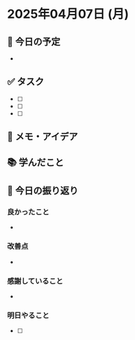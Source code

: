 # 2025年04月07日 (月)
## 📅 今日の予定
- 
## ✅ タスク
- [ ] 
- [ ] 
- [ ] 
## 📝 メモ・アイデア
## 📚 学んだこと
## 🔄 今日の振り返り
### 良かったこと
- 
### 改善点
- 
### 感謝していること
- 
### 明日やること
- [ ]